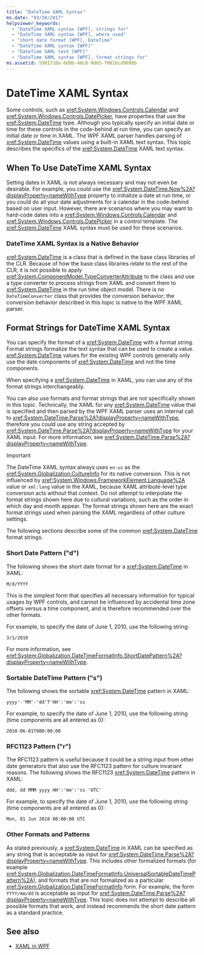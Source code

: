 ```yaml
---
title: "DateTime XAML Syntax"
ms.date: "03/30/2017"
helpviewer_keywords: 
  - "DateTime XAML syntax [WPF], strings for"
  - "DateTime XAML syntax [WPF], where used"
  - "short date format [WPF], DateTime"
  - "DateTime XAML syntax [WPF]"
  - "DateTime XAML text [WPF]"
  - "DateTime XAML syntax [WPF], format strings for"
ms.assetid: 5901710a-609b-40c8-9d65-f0016cd9090b
---
```

# DateTime XAML Syntax
Some controls, such as <xref:System.Windows.Controls.Calendar> and <xref:System.Windows.Controls.DatePicker>, have properties that use the <xref:System.DateTime> type. Although you typically specify an initial date or time for these controls in the code-behind at run time, you can specify an initial date or time in XAML. The WPF XAML parser handles parsing of <xref:System.DateTime> values using a built-in XAML text syntax. This topic describes the specifics of the <xref:System.DateTime> XAML text syntax.  

<a name="where_datetime_xaml_syntax_is_used"></a>
## When To Use DateTime XAML Syntax  
 Setting dates in XAML is not always necessary and may not even be desirable. For example, you could use the <xref:System.DateTime.Now%2A?displayProperty=nameWithType> property to initialize a date at run time, or you could do all your date adjustments for a calendar in the code-behind based on user input. However, there are scenarios where you may want to hard-code dates into a <xref:System.Windows.Controls.Calendar> and <xref:System.Windows.Controls.DatePicker> in a control template. The <xref:System.DateTime> XAML syntax must be used for these scenarios.  
  
### DateTime XAML Syntax is a Native Behavior  
 <xref:System.DateTime> is a class that is defined in the base class libraries of the CLR. Because of how the base class libraries relate to the rest of the CLR, it is not possible to apply <xref:System.ComponentModel.TypeConverterAttribute> to the class and use a type converter to process strings from XAML and convert them to <xref:System.DateTime> in the run time object model. There is no `DateTimeConverter` class that provides the conversion behavior; the conversion behavior described in this topic is native to the WPF XAML parser.  
  
<a name="format_strings_for_datetime_xaml_syntax"></a>
## Format Strings for DateTime XAML Syntax  
 You can specify the format of a <xref:System.DateTime> with a format string. Format strings formalize the text syntax that can be used to create a value. <xref:System.DateTime> values for the existing WPF controls generally only use the date components of <xref:System.DateTime> and not the time components.  
  
 When specifying a <xref:System.DateTime> in XAML, you can use any of the format strings interchangeably.  
  
 You can also use formats and format strings that are not specifically shown in this topic. Technically, the XAML for any <xref:System.DateTime> value that is specified and then parsed by the WPF XAML parser uses an internal  call to <xref:System.DateTime.Parse%2A?displayProperty=nameWithType>, therefore you could use any string accepted by <xref:System.DateTime.Parse%2A?displayProperty=nameWithType> for your XAML input. For more information, see <xref:System.DateTime.Parse%2A?displayProperty=nameWithType>.  
  
> [!IMPORTANT]
> The DateTime XAML syntax always uses `en-us` as the <xref:System.Globalization.CultureInfo> for its native conversion. This is not influenced by <xref:System.Windows.FrameworkElement.Language%2A> value or `xml:lang` value in the XAML, because XAML attribute-level type conversion acts without that context. Do not attempt to interpolate the format strings shown here due to cultural variations, such as the order in which day and month appear. The format strings shown here are the exact format strings used when parsing the XAML regardless of other culture settings.  
  
 The following sections describe some of the common <xref:System.DateTime> format strings.  
  
### Short Date Pattern ("d")  
 The following shows the short date format for a <xref:System.DateTime> in XAML:  
  
 `M/d/YYYY`  
  
 This is the simplest form that specifies all necessary information for typical usages by WPF controls, and cannot be influenced by accidental time zone offsets versus a time component, and is therefore recommended over the other formats.  
  
 For example, to specify the date of June 1, 2010, use the following string:  
  
 `3/1/2010`  
  
 For more information, see <xref:System.Globalization.DateTimeFormatInfo.ShortDatePattern%2A?displayProperty=nameWithType>.  
  
### Sortable DateTime Pattern ("s")  
 The following shows the sortable <xref:System.DateTime> pattern in XAML:  
  
 `yyyy'-'MM'-'dd'T'HH':'mm':'ss`  
  
 For example, to specify the date of June 1, 2010, use the following string (time components are all entered as 0):  
  
 `2010-06-01T000:00:00`  
  
### RFC1123 Pattern ("r")  
 The RFC1123 pattern is useful because it could be a string input from other date generators that also use the RFC1123 pattern for culture invariant reasons. The following shows the RFC1123 <xref:System.DateTime> pattern in XAML:  
  
 `ddd, dd MMM yyyy HH':'mm':'ss 'UTC'`  
  
 For example, to specify the date of June 1, 2010, use the following string (time components are all entered as 0):  
  
 `Mon, 01 Jun 2010 00:00:00 UTC`  
  
### Other Formats and Patterns  
 As stated previously, a <xref:System.DateTime> in XAML can be specified as any string that is acceptable as input for <xref:System.DateTime.Parse%2A?displayProperty=nameWithType>. This includes other formalized formats (for example <xref:System.Globalization.DateTimeFormatInfo.UniversalSortableDateTimePattern%2A>), and formats that are not formalized as a particular <xref:System.Globalization.DateTimeFormatInfo> form. For example, the form `YYYY/mm/dd` is acceptable as input for <xref:System.DateTime.Parse%2A?displayProperty=nameWithType>. This topic does not attempt to describe all possible formats that work, and instead recommends the short date pattern as a standard practice.  
  
## See also

- [XAML in WPF](xaml-in-wpf.md)
